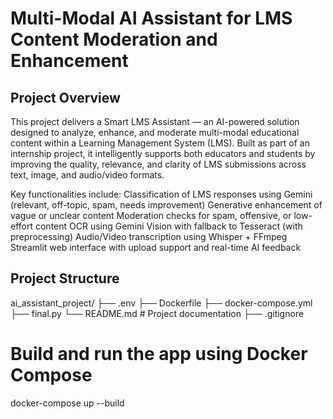 # Multi-Modal AI Assistant for LMS Content Moderation and Enhancement

## Project Overview
This project delivers a Smart LMS Assistant — an AI-powered solution designed to analyze, enhance, and moderate multi-modal educational content within a Learning Management System (LMS). Built as part of an internship project, it intelligently supports both educators and students by improving the quality, relevance, and clarity of LMS submissions across text, image, and audio/video formats.

Key functionalities include:
 Classification of LMS responses using Gemini (relevant, off-topic, spam, needs improvement)
 Generative enhancement of vague or unclear content
 Moderation checks for spam, offensive, or low-effort content
 OCR using Gemini Vision with fallback to Tesseract (with preprocessing)
 Audio/Video transcription using Whisper + FFmpeg
 Streamlit web interface with upload support and real-time AI feedback

## Project Structure
ai_assistant_project/
├── .env
├── Dockerfile
├── docker-compose.yml
├── final.py
└── README.md            # Project documentation
├── .gitignore

# Build and run the app using Docker Compose
docker-compose up --build

